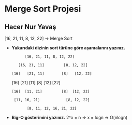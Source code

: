  # Merge Sort Projesi

## Hacer Nur Yavaş

[16, 21, 11, 8, 12, 22] -> Merge Sort

- **Yukarıdaki dizinin sort türüne göre aşamalarını yazınız.**

            [16, 21, 11, 8, 12, 22]
                                                       
         [16, 21, 11]         [8, 12, 22]
                                                       
      [16]   [21, 11]        [8]   [12, 22]
                                                        
    [16]   [21]  [11]         [8]  [12]  [22]

      [16]  [11, 21]         [8]  [12, 22]

       [11, 16, 21]            [8, 12, 22]

             [8, 11, 12, 16, 21, 22]
   

    
- **Big-O gösterimini yazınız.**
2^x = n  => x = logn => O(nlogn)
